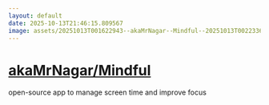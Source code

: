 ```yaml
---
layout: default
date: 2025-10-13T21:46:15.809567
image: assets/20251013T001622943--akaMrNagar--Mindful--20251013T002233681--cropped.png
---
```


# [akaMrNagar/Mindful](https://github.com/akaMrNagar/Mindful)

open-source app to manage screen time and improve focus
